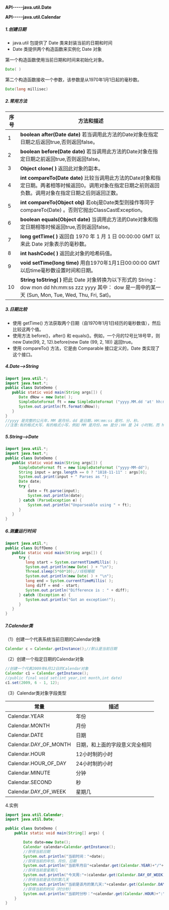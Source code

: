 **API-----java.util.Date** 

**API-----java.util.Calendar**







##### 1.创建日期



- java.util 包提供了 Date 类来封装当前的日期和时间
- Date 类提供两个构造函数来实例化 Date 对象

第一个构造函数使用当前日期和时间来初始化对象。

~~~java
Date( )
~~~

第二个构造函数接收一个参数，该参数是从1970年1月1日起的毫秒数。

~~~java
Date(long millisec)
~~~



##### 2.常用方法

| 序号 | 方法和描述                                                   |
| ---- | ------------------------------------------------------------ |
| 1    | **boolean after(Date date)** 若当调用此方法的Date对象在指定日期之后返回true,否则返回false。 |
| 2    | **boolean before(Date date)** 若当调用此方法的Date对象在指定日期之前返回true,否则返回false。 |
| 3    | **Object clone( )** 返回此对象的副本。                       |
| 4    | **int compareTo(Date date)** 比较当调用此方法的Date对象和指定日期。两者相等时候返回0。调用对象在指定日期之前则返回负数。调用对象在指定日期之后则返回正数。 |
| 5    | **int compareTo(Object obj)** 若obj是Date类型则操作等同于compareTo(Date) 。否则它抛出ClassCastException。 |
| 6    | **boolean equals(Object date)** 当调用此方法的Date对象和指定日期相等时候返回true,否则返回false。 |
| 7    | **long getTime( )** 返回自 1970 年 1 月 1 日 00:00:00 GMT 以来此 Date 对象表示的毫秒数。 |
| 8    | **int hashCode( )**  返回此对象的哈希码值。                  |
| 9    | **void setTime(long time)**   用自1970年1月1日00:00:00 GMT以后time毫秒数设置时间和日期。 |
| 10   | **String toString( )** 把此 Date 对象转换为以下形式的 String： dow mon dd hh:mm:ss zzz yyyy 其中： dow 是一周中的某一天 (Sun, Mon, Tue, Wed, Thu, Fri, Sat)。 |



##### 3.日期比较

- 使用 getTime() 方法获取两个日期（自1970年1月1日经历的毫秒数值），然后比较这两个值。
- 使用方法 before()，after() 和 equals()。例如，一个月的12号比18号早，则 new Date(99, 2, 12).before(new Date (99, 2, 18)) 返回true。
- 使用 compareTo() 方法，它是由 Comparable 接口定义的，Date 类实现了这个接口。



##### 4.Date-->String

~~~java
import java.util.*;
import java.text.*;
public class DateDemo {
   public static void main(String args[]) {
      Date dNow = new Date( );
      SimpleDateFormat ft = new SimpleDateFormat ("yyyy.MM.dd 'at' hh:mm:ss a zzz");
      System.out.println(ft.format(dNow));
   }
}
//yyyy 是完整的公元年，MM 是月份，dd 是日期，HH:mm:ss 是时、分、秒。
//注意:有的格式大写，有的格式小写，例如 MM 是月份，mm 是分；HH 是 24 小时制，而 hh 是 12 小时制。
~~~



##### 5.String-->Date

~~~java
import java.util.*;
import java.text.*;
public class DateDemo {
   public static void main(String args[]) {
      SimpleDateFormat ft = new SimpleDateFormat ("yyyy-MM-dd"); 
      String input = args.length == 0 ? "1818-11-11" : args[0]; 
      System.out.print(input + " Parses as "); 
      Date date; 
      try { 
          date = ft.parse(input); 
          System.out.println(date); 
      } catch (ParseException e) { 
          System.out.println("Unparseable using " + ft); 
      }
   }
}
~~~



##### 6.测量运行时间

~~~java
import java.util.*;
public class DiffDemo {
   public static void main(String args[]) {
      try {
         long start = System.currentTimeMillis( );
         System.out.println(new Date( ) + "\n");
         Thread.sleep(5*60*10);//线程睡眠
         System.out.println(new Date( ) + "\n");
         long end = System.currentTimeMillis( );
         long diff = end - start;
         System.out.println("Difference is : " + diff);
      } catch (Exception e) {
         System.out.println("Got an exception!");
      }
   }
}
~~~



##### 7.Calendar类

（1）创建一个代表系统当前日期的Calendar对象

```java
Calendar c = Calendar.getInstance();//默认是当前日期
```

（2）创建一个指定日期的Calendar对象

```java
//创建一个代表2009年6月12日的Calendar对象
Calendar c1 = Calendar.getInstance();
//public final void set(int year,int month,int date)
c1.set(2009, 6 - 1, 12);
```

（3）Calendar类对象字段类型

| 常量                  | 描述                           |
| --------------------- | ------------------------------ |
| Calendar.YEAR         | 年份                           |
| Calendar.MONTH        | 月份                           |
| Calendar.DATE         | 日期                           |
| Calendar.DAY_OF_MONTH | 日期，和上面的字段意义完全相同 |
| Calendar.HOUR         | 12小时制的小时                 |
| Calendar.HOUR_OF_DAY  | 24小时制的小时                 |
| Calendar.MINUTE       | 分钟                           |
| Calendar.SECOND       | 秒                             |
| Calendar.DAY_OF_WEEK  | 星期几                         |

4.实例

~~~java
import java.util.Calendar;
import java.util.Date;

public class DateDemo {
    public static void main(String[] args) {

        Date date=new Date();
        Calendar calendar=Calendar.getInstance();
        //获得当前日期
        System.out.println("当前时间："+date);
        //获得当前的年份、月份、日期
        System.out.println("当前年月日"+calendar.get(Calendar.YEAR)+"/"+(calendar.get(Calendar.MONTH)+1)+"/"+calendar.get(Calendar.DATE));
        //获得当前是星期几
        System.out.println("今天周:"+(calendar.get(Calendar.DAY_OF_WEEK)-1));
        //获得当前是该月的第几天
        System.out.println("当前是该月的第几天:"+calendar.get(Calendar.DAY_OF_MONTH));
        //获得当前的时间（时分秒）
        System.out.println("当前时分秒："+calendar.get(Calendar.HOUR)+":"+0+calendar.get(Calendar.MINUTE)+":"+calendar.get(Calendar.SECOND));
    }
}
~~~

